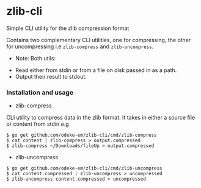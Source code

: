 # zlib-cli
Simple CLI utility for the zlib compression format

Contains two complementary CLI utilities, one for compressing, the other
for uncompressing i.e `zlib-compress` and `zlib-uncompress`.

* Note:
Both utils:
- Read either from stdin or from a file on disk passed in as a path.
- Output their result to stdout.


### Installation and usage

- zlib-compress

CLI utility to compress data in the zlib format.
It takes in either a source file or content from stdin e.g

```shell
$ go get github.com/odeke-em/zlib-cli/cmd/zlib-compress
$ cat content | zlib-compress > output.compressed
$ zlib-compress ~/Downloads/fileUp > output.compressed
```

- zlib-uncompress

```shell
$ go get github.com/odeke-em/zlib-cli/cmd/zlib-uncompress
$ cat content.compressed | zlib-uncompress > uncompressed
$ zlib-uncompress content.compressed > uncompressed
```
